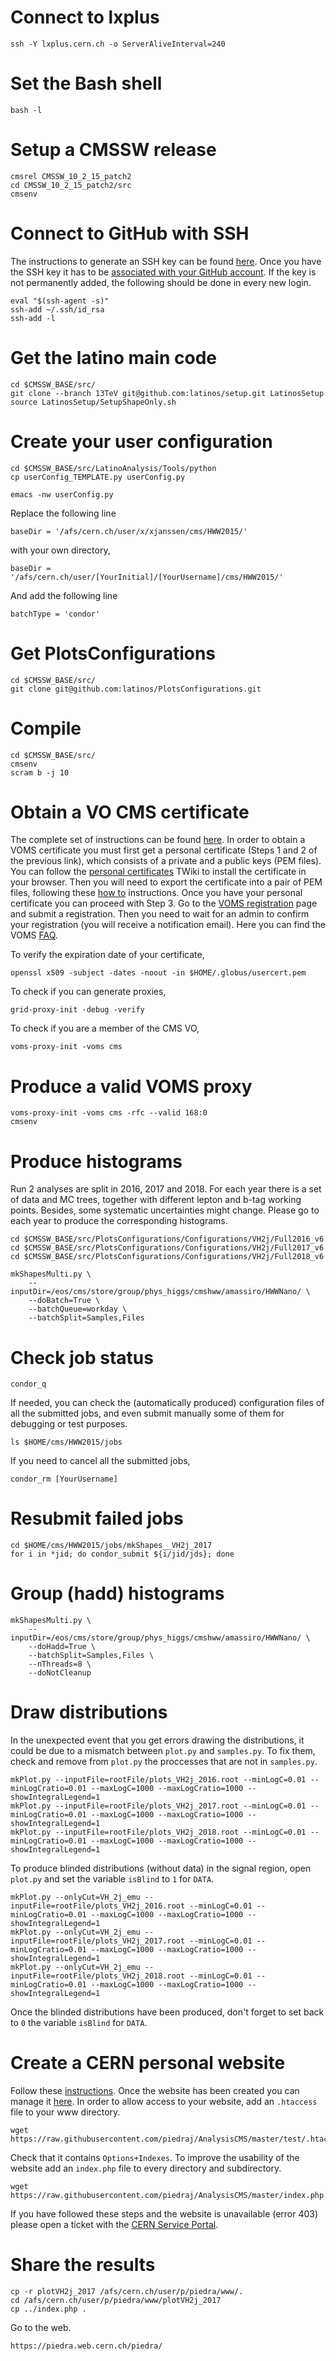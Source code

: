 # Connect to lxplus

    ssh -Y lxplus.cern.ch -o ServerAliveInterval=240


# Set the Bash shell

    bash -l


# Setup a CMSSW release

    cmsrel CMSSW_10_2_15_patch2
    cd CMSSW_10_2_15_patch2/src
    cmsenv


# Connect to GitHub with SSH

The instructions to generate an SSH key can be found [here](https://help.github.com/en/articles/connecting-to-github-with-ssh). Once you have the SSH key it has to be [associated with your GitHub account](https://github.com/settings/keys). If the key is not permanently added, the following should be done in every new login.

    eval "$(ssh-agent -s)"
    ssh-add ~/.ssh/id_rsa
    ssh-add -l


# Get the latino main code

    cd $CMSSW_BASE/src/
    git clone --branch 13TeV git@github.com:latinos/setup.git LatinosSetup
    source LatinosSetup/SetupShapeOnly.sh


# Create your user configuration

    cd $CMSSW_BASE/src/LatinoAnalysis/Tools/python
    cp userConfig_TEMPLATE.py userConfig.py

    emacs -nw userConfig.py

Replace the following line

    baseDir = '/afs/cern.ch/user/x/xjanssen/cms/HWW2015/'

with your own directory,

    baseDir = '/afs/cern.ch/user/[YourInitial]/[YourUsername]/cms/HWW2015/'

And add the following line

    batchType = 'condor'


# Get PlotsConfigurations

    cd $CMSSW_BASE/src/
    git clone git@github.com:latinos/PlotsConfigurations.git


# Compile

    cd $CMSSW_BASE/src/
    cmsenv
    scram b -j 10


# Obtain a VO CMS certificate

The complete set of instructions can be found [here](https://twiki.cern.ch/twiki/bin/view/CMSPublic/SWGuideLcgAccess#How_to_register_in_the_CMS_VO). In order to obtain a VOMS certificate you must first get a personal certificate (Steps 1 and 2 of the previous link), which consists of a private and a public keys (PEM files). You can follow the [personal certificates](https://twiki.cern.ch/twiki/bin/view/CMSPublic/PersonalCertificate) TWiki to install the certificate in your browser. Then you will need to export the certificate into a pair of PEM files, following these [how to](https://ca.cern.ch/ca/Help/?kbid=024010) instructions. Once you have your personal certificate you can proceed with Step 3. Go to the [VOMS registration](https://voms2.cern.ch:8443/voms/cms/register) page and submit a registration. Then you need to wait for an admin to confirm your registration (you will receive a notification email). Here you can find the VOMS [FAQ](https://twiki.cern.ch/twiki/bin/view/CMSPublic/SWGuideVomsFAQ).

To verify the expiration date of your certificate,

    openssl x509 -subject -dates -noout -in $HOME/.globus/usercert.pem

To check if you can generate proxies,

    grid-proxy-init -debug -verify

To check if you are a member of the CMS VO,

    voms-proxy-init -voms cms


# Produce a valid VOMS proxy

    voms-proxy-init -voms cms -rfc --valid 168:0
    cmsenv


# Produce histograms

Run 2 analyses are split in 2016, 2017 and 2018. For each year there is a set of data and MC trees, together with different lepton and b-tag working points. Besides, some systematic uncertainties might change. Please go to each year to produce the corresponding histograms.

    cd $CMSSW_BASE/src/PlotsConfigurations/Configurations/VH2j/Full2016_v6
    cd $CMSSW_BASE/src/PlotsConfigurations/Configurations/VH2j/Full2017_v6
    cd $CMSSW_BASE/src/PlotsConfigurations/Configurations/VH2j/Full2018_v6

    mkShapesMulti.py \
        --inputDir=/eos/cms/store/group/phys_higgs/cmshww/amassiro/HWWNano/ \
        --doBatch=True \
        --batchQueue=workday \
        --batchSplit=Samples,Files


# Check job status

    condor_q

If needed, you can check the (automatically produced) configuration files of all the submitted jobs, and even submit manually some of them for debugging or test purposes.

    ls $HOME/cms/HWW2015/jobs
    
If you need to cancel all the submitted jobs,

    condor_rm [YourUsername]


# Resubmit failed jobs

    cd $HOME/cms/HWW2015/jobs/mkShapes__VH2j_2017
    for i in *jid; do condor_submit ${i/jid/jds}; done
    
    
# Group (hadd) histograms

    mkShapesMulti.py \
        --inputDir=/eos/cms/store/group/phys_higgs/cmshww/amassiro/HWWNano/ \
        --doHadd=True \
        --batchSplit=Samples,Files \
        --nThreads=8 \
        --doNotCleanup


# Draw distributions

In the unexpected event that you get errors drawing the distributions, it could be due to a mismatch between `plot.py` and `samples.py`. To fix them, check and remove from `plot.py` the proccesses that are not in `samples.py`.

    mkPlot.py --inputFile=rootFile/plots_VH2j_2016.root --minLogC=0.01 --minLogCratio=0.01 --maxLogC=1000 --maxLogCratio=1000 --showIntegralLegend=1
    mkPlot.py --inputFile=rootFile/plots_VH2j_2017.root --minLogC=0.01 --minLogCratio=0.01 --maxLogC=1000 --maxLogCratio=1000 --showIntegralLegend=1
    mkPlot.py --inputFile=rootFile/plots_VH2j_2018.root --minLogC=0.01 --minLogCratio=0.01 --maxLogC=1000 --maxLogCratio=1000 --showIntegralLegend=1
    
To produce blinded distributions (without data) in the signal region, open `plot.py` and set the variable `isBlind` to `1` for `DATA`.

    mkPlot.py --onlyCut=VH_2j_emu --inputFile=rootFile/plots_VH2j_2016.root --minLogC=0.01 --minLogCratio=0.01 --maxLogC=1000 --maxLogCratio=1000 --showIntegralLegend=1
    mkPlot.py --onlyCut=VH_2j_emu --inputFile=rootFile/plots_VH2j_2017.root --minLogC=0.01 --minLogCratio=0.01 --maxLogC=1000 --maxLogCratio=1000 --showIntegralLegend=1
    mkPlot.py --onlyCut=VH_2j_emu --inputFile=rootFile/plots_VH2j_2018.root --minLogC=0.01 --minLogCratio=0.01 --maxLogC=1000 --maxLogCratio=1000 --showIntegralLegend=1
    
Once the blinded distributions have been produced, don't forget to set back to `0` the variable `isBlind` for `DATA`.


# Create a CERN personal website

Follow these [instructions](https://cernbox-manual.web.cern.ch/cernbox-manual/en/web/personal_website_content.html). Once the website has been created you can manage it [here](https://webservices.web.cern.ch/webservices/Services/ManageSite/). In order to allow access to your website, add an `.htaccess` file to your www directory.

    wget https://raw.githubusercontent.com/piedraj/AnalysisCMS/master/test/.htaccess

Check that it contains `Options+Indexes`. To improve the usability of the website add an `index.php` file to every directory and subdirectory.

    wget https://raw.githubusercontent.com/piedraj/AnalysisCMS/master/index.php

If you have followed these steps and the website is unavailable (error 403) please open a ticket with the [CERN Service Portal](https://cern.service-now.com/service-portal/).

# Share the results

    cp -r plotVH2j_2017 /afs/cern.ch/user/p/piedra/www/.
    cd /afs/cern.ch/user/p/piedra/www/plotVH2j_2017
    cp ../index.php .

Go to the web.

    https://piedra.web.cern.ch/piedra/

